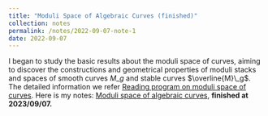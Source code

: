 ```yaml
---
title: "Moduli Space of Algebraic Curves (finished)"
collection: notes
permalink: /notes/2022-09-07-note-1
date: 2022-09-07
---
```

I began to study the basic results about the moduli space of curves, aiming to discover the constructions and geometrical properties of moduli stacks and spaces of smooth curves $M\_g$ and stable curves $\overline{M}\_g$. The detailed information we refer [Reading program on moduli space of curves](https://dvlxlwz.github.io//Blogs/2022-11-15-Reading-program-on-moduli-space-of-curves). Here is my notes: [Moduli space of algebraic curves](https://dvlxlwz.github.io/files/ModuliSpaceCurves.pdf), **finished at 2023/09/07.**
